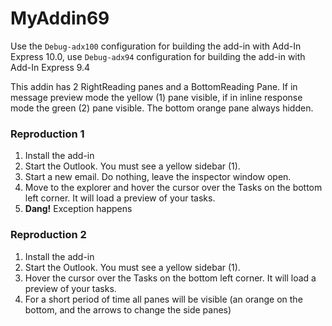 
# MyAddin69

Use the `Debug-adx100` configuration for building the add-in with Add-In Express 10.0, use `Debug-adx94` configuration for building the add-in with Add-In Express 9.4

This addin has 2 RightReading panes and a BottomReading Pane. If in message preview mode the yellow (1) pane visible, if in inline response mode the green (2) pane visible. The bottom orange pane always hidden.

### Reproduction 1

 1. Install the add-in
 2. Start the Outlook. You must see a yellow sidebar (1).
 3. Start a new email. Do nothing, leave the inspector window open. 
 4. Move to the explorer and hover the cursor over the Tasks on the bottom left corner. It will load a preview of your tasks.
 5. **Dang!** Exception happens

### Reproduction 2

 1. Install the add-in
 2. Start the Outlook. You must see a yellow sidebar (1).
 3. Hover the cursor over the Tasks on the bottom left corner. It will load a preview of your tasks.
 4. For a short period of time all panes will be visible (an orange on the bottom, and the arrows to change the side panes)
